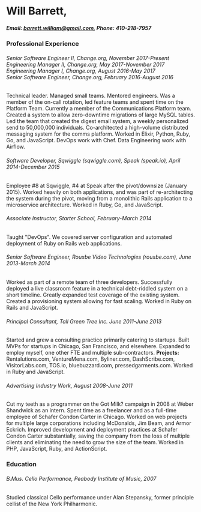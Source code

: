 # Will Barrett,

##### <strong>Email</strong>: barrett.william@gmail.com, <strong>Phone</strong>: 410-218-7957

### Professional Experience

###### Senior Software Engineer II, Change.org, November 2017-Present<br/>Engineering Manager II, Change.org, May 2017-November 2017 <br />Engineering Manager I, Change.org, August 2016-May 2017 <br />Senior Software Engineer, Change.org, February 2016-August 2016
Technical leader. Managed small teams. Mentored engineers. Was a member of the on-call rotation, led feature teams and spent time on the Platform Team. Currently a member of the Communications Platform team. Created a system to allow zero-downtime migrations of large MySQL tables. Led the team that created the digest email system, a weekly personalized send to 50,000,000 individuals. Co-architected a high-volume distributed messaging system for the comms platform. Worked in Elixir, Python, Ruby, Go, and JavaScript. DevOps work with Chef. Data Engineering work with Airflow.

###### Software Developer, Sqwiggle (sqwiggle.com), Speak (speak.io), April 2014-December 2015
Employee #8 at Sqwiggle, #4 at Speak after the pivot/downsize (January 2015). Worked heavily on both applications, and was part of re-architecting the system during the pivot, moving from a monolithic Rails application to a microservice architecture. Worked in Ruby, Go, and JavaScript.

###### Associate Instructor, Starter School, February-March 2014
Taught "DevOps". We covered server configuration and automated deployment of Ruby on Rails web applications.

###### Senior Software Engineer, Rouxbe Video Technologies (rouxbe.com), June 2013-March 2014
Worked as part of a remote team of three developers. Successfully deployed a live classroom feature in a technical debt-riddled system on a short timeline. Greatly expanded test coverage of the existing system. Created a provisioning system allowing for fast scaling. Worked in Ruby on Rails and JavaScript.

###### Principal Consultant, Tall Green Tree Inc. June 2011-June 2013
Started and grew a consulting practice primarily catering to startups. Built MVPs for startups in Chicago, San Francisco, and elsewhere. Expanded to employ myself, one other FTE and multiple sub-contractors. **Projects:** Rentalutions.com, VentureMena.com, Byliner.com, DashScribe.com, VisitorLabs.com, TOS.io, bluebuzzard.com, pressedgarments.com. Worked in Ruby and JavaScript.

###### Advertising Industry Work, August 2008-June 2011
Cut my teeth as a programmer on the Got Milk? campaign in 2008 at Weber Shandwick as an intern. Spent time as a freelancer and as a full-time employee of Schafer Condon Carter in Chicago. Worked on web projects for multiple large corporations including McDonalds, Jim Beam, and Armor Eckrich. Improved development and deployment practices at Schafer Condon Carter substantially, saving the company from the loss of multiple clients and eliminating the need to grow the size of the team. Worked in PHP, JavaScript, Ruby, and ActionScript.

### Education

###### B.Mus. Cello Performance, Peabody Institute of Music, 2007
Studied classical Cello performance under Alan Stepansky, former principle cellist of the New York Philharmonic.
